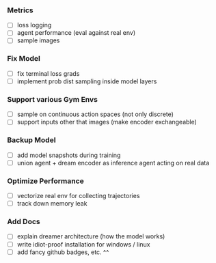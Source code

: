 
### Metrics
- [ ] loss logging
- [ ] agent performance (eval against real env)
- [ ] sample images

### Fix Model
- [ ] fix terminal loss grads
- [ ] implement prob dist sampling inside model layers

### Support various Gym Envs
- [ ] sample on continuous action spaces (not only discrete)
- [ ] support inputs other that images (make encoder exchangeable)

### Backup Model
- [ ] add model snapshots during training
- [ ] union agent + dream encoder as inference agent acting on real data

### Optimize Performance
- [ ] vectorize real env for collecting trajectories
- [ ] track down memory leak

### Add Docs
- [ ] explain dreamer architecture (how the model works)
- [ ] write idiot-proof installation for windows / linux
- [ ] add fancy github badges, etc. ^^

